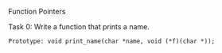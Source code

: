 Function Pointers

Task 0: Write a function that prints a name.

    Prototype: void print_name(char *name, void (*f)(char *));

